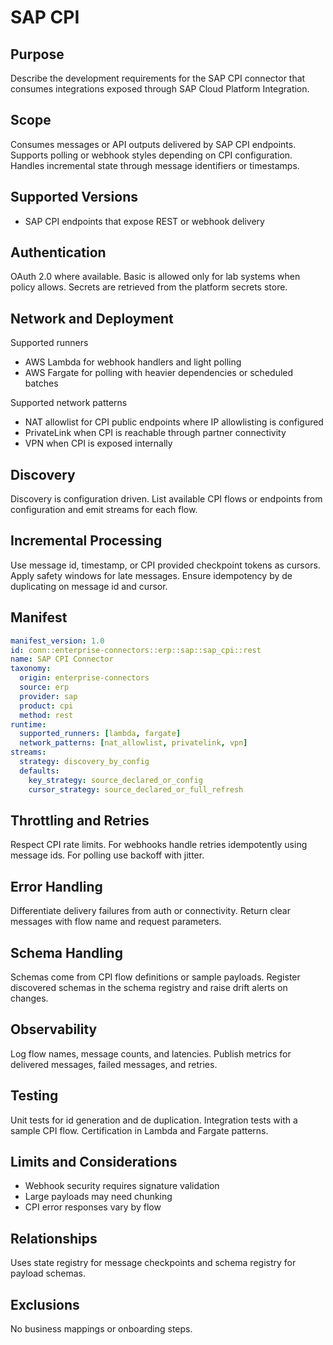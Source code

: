 # SAP CPI

## Purpose
Describe the development requirements for the SAP CPI connector that consumes integrations exposed through SAP Cloud Platform Integration.

## Scope
Consumes messages or API outputs delivered by SAP CPI endpoints. 
Supports polling or webhook styles depending on CPI configuration. 
Handles incremental state through message identifiers or timestamps.

## Supported Versions
- SAP CPI endpoints that expose REST or webhook delivery

## Authentication
OAuth 2.0 where available. Basic is allowed only for lab systems when policy allows. 
Secrets are retrieved from the platform secrets store.

## Network and Deployment
Supported runners
- AWS Lambda for webhook handlers and light polling
- AWS Fargate for polling with heavier dependencies or scheduled batches

Supported network patterns
- NAT allowlist for CPI public endpoints where IP allowlisting is configured
- PrivateLink when CPI is reachable through partner connectivity
- VPN when CPI is exposed internally

## Discovery
Discovery is configuration driven. 
List available CPI flows or endpoints from configuration and emit streams for each flow.

## Incremental Processing
Use message id, timestamp, or CPI provided checkpoint tokens as cursors. 
Apply safety windows for late messages. 
Ensure idempotency by de duplicating on message id and cursor.

## Manifest
```yaml
manifest_version: 1.0
id: conn::enterprise-connectors::erp::sap::sap_cpi::rest
name: SAP CPI Connector
taxonomy:
  origin: enterprise-connectors
  source: erp
  provider: sap
  product: cpi
  method: rest
runtime:
  supported_runners: [lambda, fargate]
  network_patterns: [nat_allowlist, privatelink, vpn]
streams:
  strategy: discovery_by_config
  defaults:
    key_strategy: source_declared_or_config
    cursor_strategy: source_declared_or_full_refresh
```

## Throttling and Retries
Respect CPI rate limits. 
For webhooks handle retries idempotently using message ids. 
For polling use backoff with jitter.

## Error Handling
Differentiate delivery failures from auth or connectivity. 
Return clear messages with flow name and request parameters.

## Schema Handling
Schemas come from CPI flow definitions or sample payloads. 
Register discovered schemas in the schema registry and raise drift alerts on changes.

## Observability
Log flow names, message counts, and latencies. 
Publish metrics for delivered messages, failed messages, and retries.

## Testing
Unit tests for id generation and de duplication. 
Integration tests with a sample CPI flow. 
Certification in Lambda and Fargate patterns.

## Limits and Considerations
- Webhook security requires signature validation
- Large payloads may need chunking
- CPI error responses vary by flow

## Relationships
Uses state registry for message checkpoints and schema registry for payload schemas.

## Exclusions
No business mappings or onboarding steps.
